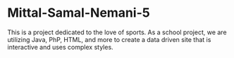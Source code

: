 # Mittal-Samal-Nemani-5

This is a project dedicated to the love of sports. As a school project, we are utilizing Java, PhP, HTML, and more to create a data driven site that is interactive and uses complex styles. 
